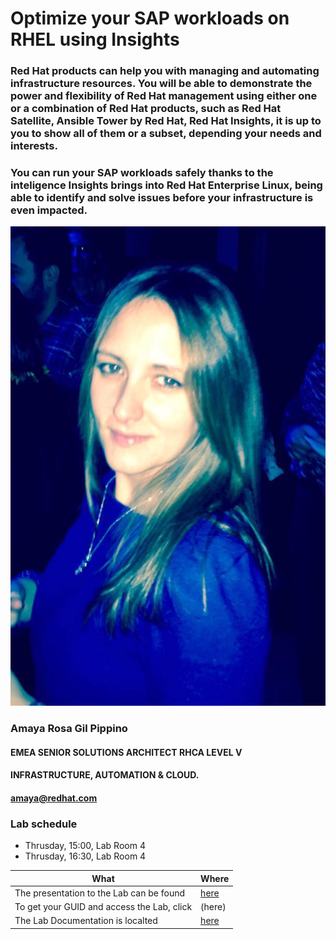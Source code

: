 # Optimize your SAP workloads on RHEL using Insights

### Red Hat products can help you with managing and automating infrastructure resources. You will be able to demonstrate the power and flexibility of Red Hat management using either one or a combination of Red Hat products, such as Red Hat Satellite, Ansible Tower by Red Hat, Red Hat Insights, it is up to you to show all of them or a subset, depending your needs and interests.

### You can run your SAP workloads safely thanks to the inteligence Insights brings into Red Hat Enterprise Linux, being able to identify and solve issues before your infrastructure is even impacted.


![Amaya Rosa Gil Pippino](images/yo.png)

### Amaya Rosa Gil Pippino 
#### EMEA SENIOR SOLUTIONS ARCHITECT RHCA LEVEL V
#### INFRASTRUCTURE, AUTOMATION & CLOUD.
#### amaya@redhat.com 

### Lab schedule

* Thrusday, 15:00, Lab Room 4
* Thrusday, 16:30, Lab Room 4


| What | Where |
|---|---|
| The presentation to the Lab can be found | [here](https://docs.google.com/presentation/d/1li9Ig3ql7EXsRtsNa9KR3RGAs29XZjQ6AcdaRhiN-vs/edit?usp=sharing) |
| To get your GUID and access the Lab, click | (here) |
| The Lab Documentation is localted | [here](https://github.com/amayagil/InsightsSAPLab/blob/master/InsightsIntegratedLabSAP.md) |
